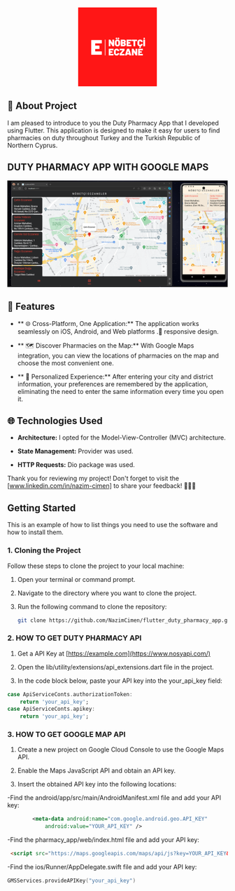 <br/>
<p align="center">
  <a href="https://github.com/ShaanCoding/ReadME-Generator">
    <img src="https://github.com/NazimCimen/flutter_duty_pharmacy_app/blob/main/assets/images/applogo.png" alt="Logo" width="180" height="180">
  </a>
</p>

## 📱 About Project


I am pleased to introduce to you the Duty Pharmacy App that I developed using Flutter. This application is designed to make it easy for users to find pharmacies on duty throughout Turkey and the Turkish Republic of Northern Cyprus.

## DUTY PHARMACY APP WITH GOOGLE MAPS

![Screen Shot](https://github.com/NazimCimen/flutter_duty_pharmacy_app/blob/main/assets/images/myapp.png)

## 🌟 Features

- ** 🌐 Cross-Platform, One Application:** The application works seamlessly on iOS, Android, and Web platforms .🌟 responsive design.

- ** 🗺️ Discover Pharmacies on the Map:** With Google Maps integration, you can view the locations of pharmacies on the map and choose the most convenient one.

- ** 📲 Personalized Experience:** After entering your city and district information, your preferences are remembered by the application, eliminating the need to enter the same information every time you open it.

## 🌐 Technologies Used

- **Architecture:** I opted for the Model-View-Controller (MVC) architecture.

- **State Management:** Provider was used.

- **HTTP Requests:** Dio package was used.



Thank you for reviewing my project! Don't forget to visit the [www.linkedin.com/in/nazim-cimen] to share your feedback! 👨‍💻✨



## Getting Started

This is an example of how to list things you need to use the software and how to install them.

### 1. Cloning the Project

Follow these steps to clone the project to your local machine:

1. Open your terminal or command prompt.

2. Navigate to the directory where you want to clone the project.

3. Run the following command to clone the repository:

   ```bash
   git clone https://github.com/NazimCimen/flutter_duty_pharmacy_app.git

### 2. HOW TO GET DUTY PHARMACY API

1. Get a  API Key at [https://example.com](https://www.nosyapi.com/)

2. Open the lib/utility/extensions/api_extensions.dart file in the project.

3. In the code block below, paste your API key into the your_api_key field:


```dart
case ApiServiceConts.authorizationToken:
    return 'your_api_key';
case ApiServiceConts.apikey:
    return 'your_api_key';
```

### 3. HOW TO GET GOOGLE MAP API

1. Create a new project on Google Cloud Console to use the Google Maps API.

2. Enable the Maps JavaScript API and obtain an API key.

3. Insert the obtained API key into the following locations:

-Find the android/app/src/main/AndroidManifest.xml file and add your API key:
```xml
        <meta-data android:name="com.google.android.geo.API_KEY"
            android:value="YOUR_API_KEY" />

```

-Find the pharmacy_app/web/index.html file and add your API key:
```html
 <script src="https://maps.googleapis.com/maps/api/js?key=YOUR_API_KEY&libraries=drawing,visualization,places">

```

-Find the ios/Runner/AppDelegate.swift file and add your API key:
```swift
GMSServices.provideAPIKey("your_api_key")

```




